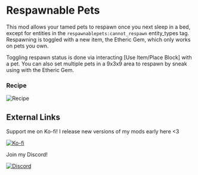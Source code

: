 # Respawnable Pets
This mod allows your tamed pets to respawn once you next sleep in a bed, except for entities in the `respawnablepets:cannot_respawn` entity_types tag. Respawning is toggled with a new item, the Etheric Gem, which
only works on pets you own.

Toggling respawn status is done via interacting [Use Item/Place Block] with a pet. You can also set multiple pets in a
9x3x9 area to respawn by sneak using with the Etheric Gem.

### Recipe
![Recipe](https://i.imgur.com/295uERj.png)

## External Links
Support me on Ko-fi! I release new versions of my mods early here <3

[![Ko-fi](https://i.imgur.com/6pkJV6h.png)](https://ko-fi.com/moriyashiine)

Join my Discord!

[![Discord](https://i.imgur.com/72QzxP1.png)](https://discord.gg/Am6M8VQ)
